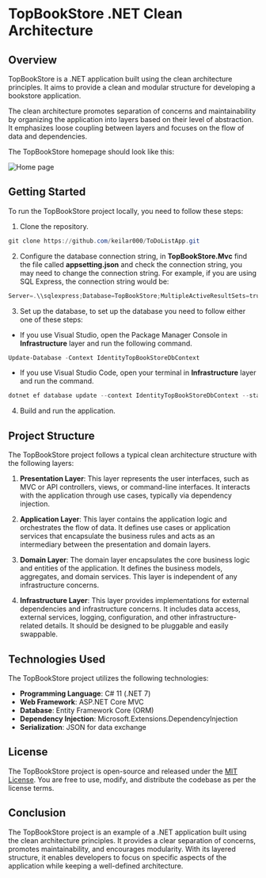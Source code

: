 # TopBookStore .NET Clean Architecture

## Overview

TopBookStore is a .NET application built using the clean architecture principles. It aims to provide a clean and modular structure for developing a bookstore application.

The clean architecture promotes separation of concerns and maintainability by organizing the application into layers based on their level of abstraction. It emphasizes loose coupling between layers and focuses on the flow of data and dependencies.

The TopBookStore homepage should look like this:

![Home page](TopBookStore.Mvc/wwwroot/imgs/homepage.png)

## Getting Started

To run the TopBookStore project locally, you need to follow these steps:

1. Clone the repository.
```powershell
git clone https://github.com/keilar000/ToDoListApp.git
```

2. Configure the database connection string, in **TopBookStore.Mvc** find the file called **appsetting.json** and check the connection string, you may need to change the connection string. For example, if you are using SQL Express, the connection string would be: 
```powershell
Server=.\\sqlexpress;Database=TopBookStore;MultipleActiveResultSets=true;Trusted_Connection=True;
```

3. Set up the database, to set up the database you need to follow either one of these steps:
- If you use Visual Studio, open the Package Manager Console in **Infrastructure** layer  and run the following command.
```powershell
Update-Database -Context IdentityTopBookStoreDbContext
```
- If you use Visual Studio Code, open your terminal in **Infrastructure** layer and run the command.
```powershell
dotnet ef database update --context IdentityTopBookStoreDbContext --startup-project ..\TopBookStore.Mvc\TopBookStore.Mvc.csproj
```

4. Build and run the application.

## Project Structure

The TopBookStore project follows a typical clean architecture structure with the following layers:

1. **Presentation Layer**: This layer represents the user interfaces, such as MVC or API controllers, views, or command-line interfaces. It interacts with the application through use cases, typically via dependency injection.

2. **Application Layer**: This layer contains the application logic and orchestrates the flow of data. It defines use cases or application services that encapsulate the business rules and acts as an intermediary between the presentation and domain layers.

3. **Domain Layer**: The domain layer encapsulates the core business logic and entities of the application. It defines the business models, aggregates, and domain services. This layer is independent of any infrastructure concerns.

4. **Infrastructure Layer**: This layer provides implementations for external dependencies and infrastructure concerns. It includes data access, external services, logging, configuration, and other infrastructure-related details. It should be designed to be pluggable and easily swappable.

## Technologies Used

The TopBookStore project utilizes the following technologies:

- **Programming Language**: C# 11 (.NET 7)
- **Web Framework**: ASP.NET Core MVC
- **Database**: Entity Framework Core (ORM)
- **Dependency Injection**: Microsoft.Extensions.DependencyInjection
- **Serialization**: JSON for data exchange

## License

The TopBookStore project is open-source and released under the [MIT License](https://opensource.org/licenses/MIT). You are free to use, modify, and distribute the codebase as per the license terms.

## Conclusion

The TopBookStore project is an example of a .NET application built using the clean architecture principles. It provides a clear separation of concerns, promotes maintainability, and encourages modularity. With its layered structure, it enables developers to focus on specific aspects of the application while keeping a well-defined architecture.